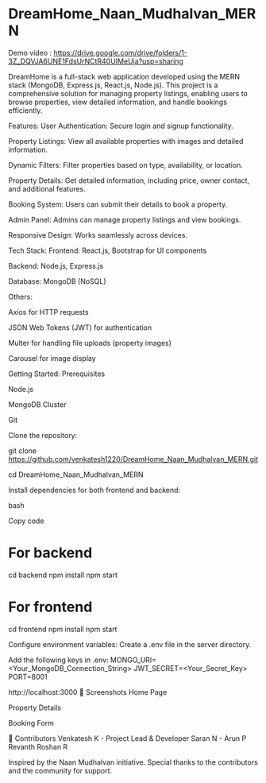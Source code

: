 # DreamHome_Naan_Mudhalvan_MERN


Demo video : https://drive.google.com/drive/folders/1-3Z_DQVJA6UNE1FdsUrNCtR40UIMeUja?usp=sharing



DreamHome is a full-stack web application developed using the MERN stack (MongoDB, Express.js, React.js, Node.js). This project is a comprehensive solution for managing property listings, enabling users to browse properties, view detailed information, and handle bookings efficiently.

Features:
User Authentication: Secure login and signup functionality.

Property Listings: View all available properties with images and detailed information.

Dynamic Filters: Filter properties based on type, availability, or location.

Property Details: Get detailed information, including price, owner contact, and additional features.

Booking System: Users can submit their details to book a property.

Admin Panel: Admins can manage property listings and view bookings.

Responsive Design: Works seamlessly across devices.

Tech Stack:
Frontend: React.js, Bootstrap for UI components

Backend: Node.js, Express.js

Database: MongoDB (NoSQL)


Others:

Axios for HTTP requests

JSON Web Tokens (JWT) for authentication

Multer for handling file uploads (property images)

Carousel for image display

Getting Started:
Prerequisites

Node.js

MongoDB Cluster

Git


Clone the repository:

git clone https://github.com/venkatesh1220/DreamHome_Naan_Mudhalvan_MERN.git

cd DreamHome_Naan_Mudhalvan_MERN


Install dependencies for both frontend and backend:

bash

Copy code

# For backend
cd backend
npm install
npm start

# For frontend
cd frontend
npm install
npm start

Configure environment variables:
Create a .env file in the server directory.

Add the following keys in .env:
MONGO_URI=<Your_MongoDB_Connection_String>
JWT_SECRET=<Your_Secret_Key>
PORT=8001

http://localhost:3000
📸 Screenshots
Home Page

Property Details

Booking Form

👥 Contributors
Venkatesh K - Project Lead & Developer
Saran N - 
Arun P
Revanth Roshan R


Inspired by the Naan Mudhalvan initiative.
Special thanks to the contributors and the community for support.
